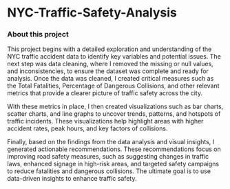 # NYC-Traffic-Safety-Analysis

### About this project

This project begins with a detailed exploration and understanding of the NYC traffic accident data to identify key variables and potential issues. The next step was data cleaning, where I removed the missing or null values, and inconsistencies, to ensure the dataset was complete and ready for analysis. Once the data was cleaned, I created critical measures such as the Total Fatalities, Percentage of Dangerous Collisions, and other relevant metrics that provide a clearer picture of traffic safety across the city.

With these metrics in place, I then created visualizations such as bar charts, scatter charts, and line graphs to uncover trends, patterns, and hotspots of traffic incidents. These visualizations help highlight areas with higher accident rates, peak hours, and key factors of collisions.

Finally, based on the findings from the data analysis and visual insights, I generated actionable recommendations. These recommendations focus on improving road safety measures, such as suggesting changes in traffic laws, enhanced signage in high-risk areas, and targeted safety campaigns to reduce fatalities and dangerous collisions. The ultimate goal is to use data-driven insights to enhance traffic safety.

